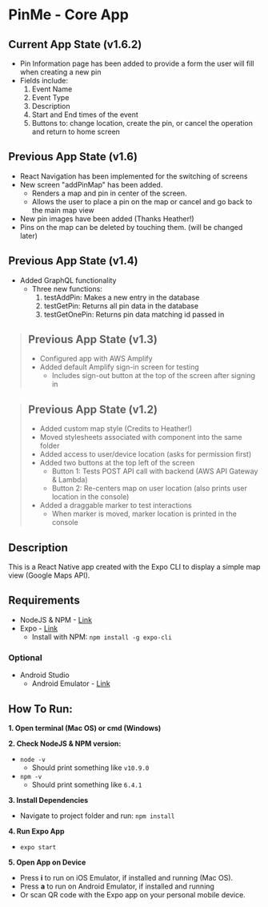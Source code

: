 # PinMe - Core App


## Current App State (v1.6.2)
 - Pin Information page has been added to provide a form the user will fill when creating a new pin
 - Fields include:
     1. Event Name
     2. Event Type
     3. Description
     4. Start and End times of the event
     5. Buttons to: change location, create the pin, or cancel the operation and return to home screen
## Previous App State (v1.6)
 - React Navigation has been implemented for the switching of screens
 - New screen "addPinMap" has been added.
   - Renders a map and pin in center of the screen.
   - Allows the user to place a pin on the map or cancel and go back to the main map view
 - New pin images have been added (Thanks Heather!)
 - Pins on the map can be deleted by touching them. (will be changed later)
## Previous App State (v1.4)
 - Added GraphQL functionality
   - Three new functions:
     1. testAddPin: Makes a new entry in the database
     2. testGetPin: Returns all pin data in the database
     3. testGetOnePin: Returns pin data matching id passed in

> ## Previous App State (v1.3)
> - Configured app with AWS Amplify
> - Added default Amplify sign-in screen for testing
>   - Includes sign-out button at the top of the screen after signing in

> ## Previous App State (v1.2)
> - Added custom map style (Credits to Heather!)
> - Moved stylesheets associated with component into the same folder
> - Added access to user/device location (asks for permission first)
> - Added two buttons at the top left of the screen
>   - Button 1: Tests POST API call with backend (AWS API Gateway & Lambda)
>   - Button 2: Re-centers map on user location (also prints user location in the console)
> - Added a draggable marker to test interactions
>   - When marker is moved, marker location is printed in the console



## Description

This is a React Native app created with the Expo CLI to display a simple map view (Google Maps API).

## Requirements
* NodeJS & NPM - [Link](https://nodejs.org/en/)
* Expo - [Link](https://expo.io/)
  - Install with NPM: `npm install -g expo-cli`

### Optional
* Android Studio
  - Android Emulator - [Link](https://developer.android.com/studio/run/managing-avds)


## How To Run:
**1. Open terminal (Mac OS) or cmd (Windows)**  

**2. Check NodeJS & NPM version:**
* `node -v`
  - Should print something like `v10.9.0`
* `npm -v`
  - Should print something like `6.4.1`

**3. Install Dependencies**
* Navigate to project folder and run: `npm install`

**4. Run Expo App**
* `expo start`  

**5. Open App on Device**
* Press **i** to run on iOS Emulator, if installed and running (Mac OS).
* Press **a** to run on Android Emulator, if installed and running
* Or scan QR code with the Expo app on your personal mobile device.
